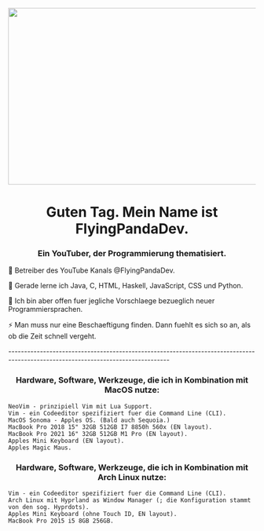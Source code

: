 <p align="center">
  <a src="https://cdn.dribbble.com/users/1019864/screenshots/3079099/codeloop.gif" alt="Coding" height="300" width="400"
    href="https://cdn.dribbble.com/users/1019864/screenshots/3079099/codeloop.gif"                            
    target="blank"
    >
    <img
      align="center"
      src = "https://uploads.dailydot.com/2018/10/olli-the-polite-cat.jpg?q=65&auto=format&w=1600&ar=2:1&fit=crop"      
      height="360"
      width="720"
    />
  </a>
</p>
<h1 align="center">Guten Tag. Mein Name ist FlyingPandaDev.</h1>
<h3 align="center">Ein YouTuber, der Programmierung thematisiert.</h3>
<p>
  🔭 Betreiber des YouTube Kanals @FlyingPandaDev. 
</p>
<p>
  🌱 Gerade lerne ich Java, C, HTML, Haskell, JavaScript, CSS und Python.
</p>
<p>
  💬 Ich bin aber offen fuer jegliche Vorschlaege bezueglich neuer Programmiersprachen.    
</p>
<p>
 ⚡ Man muss nur eine Beschaeftigung finden. Dann fuehlt es sich so an, als ob die Zeit schnell vergeht.
</p>
<p>
    ---------------------------------------------------------------------------------------------------------------------------------
</p>

<h3 align="center">Hardware, Software, Werkzeuge, die ich in Kombination mit MacOS nutze:</h3>

    NeoVim - prinzipiell Vim mit Lua Support.
    Vim - ein Codeeditor spezifiziert fuer die Command Line (CLI).
    MacOS Sonoma - Apples OS. (Bald auch Sequoia.)
    MacBook Pro 2018 15" 32GB 512GB I7 8850h 560x (EN layout).
    MacBook Pro 2021 16" 32GB 512GB M1 Pro (EN layout).
    Apples Mini Keyboard (EN layout).
    Apples Magic Maus.

<h3 align="center">Hardware, Software, Werkzeuge, die ich in Kombination mit Arch Linux nutze:</h3>
    
    Vim - ein Codeeditor spezifiziert fuer die Command Line (CLI).
    Arch Linux mit Hyprland as Window Manager (; die Konfiguration stammt von den sog. Hyprdots).
    Apples Mini Keyboard (ohne Touch ID, EN layout).
    MacBook Pro 2015 i5 8GB 256GB.
